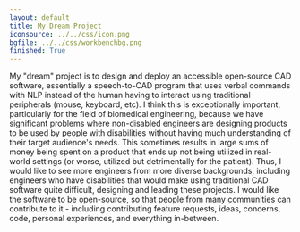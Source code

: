 ```yaml
---
layout: default
title: My Dream Project
iconsource: ../../css/icon.png
bgfile: ../../css/workbenchbg.png
finished: True
---
```

<p>My "dream" project is to design and deploy an accessible open-source CAD software, essentially a speech-to-CAD program that uses verbal commands with NLP instead of the human having to interact using traditional peripherals (mouse, keyboard, etc). I think this is exceptionally important, particularly for the field of biomedical engineering, because we have significant problems where non-disabled engineers are designing products to be used by people with disabilities without having much understanding of their target audience's needs. This sometimes results in large sums of money being spent on a product that ends up not being utilized in real-world settings (or worse, utilized but detrimentally for the patient). Thus, I would like to see more engineers from more diverse backgrounds, including engineers who have disabilities that would make using traditional CAD software quite difficult, designing and leading these projects. I would like the software to be open-source, so that people from many communities can contribute to it - including contributing feature requests, ideas, concerns, code, personal experiences, and everything in-between.</p>
